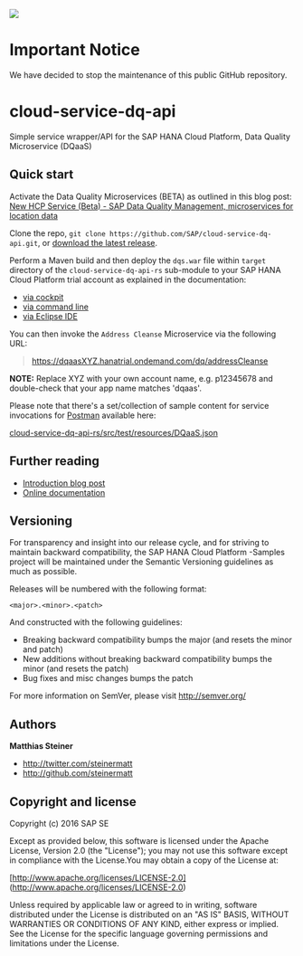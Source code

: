 ![](https://img.shields.io/badge/STATUS-NOT%20CURRENTLY%20MAINTAINED-red.svg?longCache=true&style=flat)

# Important Notice
We have decided to stop the maintenance of this public GitHub repository.

# cloud-service-dq-api

Simple service wrapper/API for the SAP HANA Cloud Platform, Data Quality Microservice (DQaaS) 


Quick start
-----------

Activate the Data Quality Microservices (BETA) as outlined in this blog post:
[New HCP Service (Beta) - SAP Data Quality Management, microservices for location data](http://scn.sap.com/community/developer-center/cloud-platform/blog/2016/06/21/new-hcp-service-beta--sap-data-quality-management-microservices-for-location-data)

Clone the repo, `git clone https://github.com/SAP/cloud-service-dq-api.git`, or [download the latest release](https://github.com/SAP/cloud-service-dq-api/archive/master.zip).

Perform a Maven build and then deploy the `dqs.war` file within `target` directory of the  `cloud-service-dq-api-rs` sub-module to your SAP HANA Cloud Platform trial account as explained in the documentation:

+ [via cockpit](https://help.hana.ondemand.com/help/frameset.htm?abded969628240259d486c4b29b3948c.html)
+ [via command line](https://help.hana.ondemand.com/help/frameset.htm?030863cd5d0d4dd3b742957970f8eec9.html)
+ [via Eclipse IDE](https://help.hana.ondemand.com/help/frameset.htm?60ab35d9edde43a1b38cf48174a3dca2.html)

You can then invoke the `Address Cleanse` Microservice via the following URL:

> https://dqaasXYZ.hanatrial.ondemand.com/dq/addressCleanse

**NOTE:** Replace XYZ with your own account name, e.g. p12345678 and double-check that your app name matches 'dqaas'.

Please note that there's a set/collection of sample content for service invocations for [Postman](https://www.getpostman.com/) available here:

[cloud-service-dq-api-rs/src/test/resources/DQaaS.json](/cloud-service-dq-api-rs/src/test/resources/DQaaS.json)

Further reading 
-----------

+ [Introduction blog post](http://scn.sap.com/community/developer-center/cloud-platform/blog/2016/06/21/new-hcp-service-beta--sap-data-quality-management-microservices-for-location-data)
+ [Online documentation](http://help.sap.com/saphelpiis_dqmmicro1/dqm_micro_loc_1_dev_en/frameset.htm)



Versioning
----------

For transparency and insight into our release cycle, and for striving to maintain backward compatibility, the SAP HANA Cloud Platform -Samples project will be maintained under the Semantic Versioning guidelines as much as possible.

Releases will be numbered with the following format:

`<major>.<minor>.<patch>`

And constructed with the following guidelines:

* Breaking backward compatibility bumps the major (and resets the minor and patch)
* New additions without breaking backward compatibility bumps the minor (and resets the patch)
* Bug fixes and misc changes bumps the patch

For more information on SemVer, please visit http://semver.org/


Authors
-------

**Matthias Steiner**

+ http://twitter.com/steinermatt
+ http://github.com/steinermatt


Copyright and license
---------------------

Copyright (c) 2016 SAP SE

Except as provided below, this software is licensed under the Apache License, Version 2.0 (the "License"); you may not use this software except in compliance with the License.You may obtain a copy of the License at:

[http://www.apache.org/licenses/LICENSE-2.0] (http://www.apache.org/licenses/LICENSE-2.0)

Unless required by applicable law or agreed to in writing, software distributed under the License is distributed on an "AS IS" BASIS, WITHOUT WARRANTIES OR CONDITIONS OF ANY KIND, either express or implied. See the License for the specific language governing permissions and limitations under the License.
